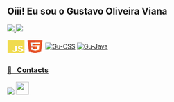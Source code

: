 ## Oiii! Eu sou o Gustavo Oliveira Viana


 <div>
  <a href="https://github.com/gustavolive0603">
  <img height="180em" src="https://github-readme-stats.vercel.app/api?username=gustavolive0603&show_icons=true&theme=dracula&include_all_commits=true&count_private=true"/>
  <img height="180em" src="https://github-readme-stats.vercel.app/api/top-langs/?username=gustavolive0603&layout=compact&langs_count=7"/>
</div>

<div style="display: inline_block"><br>
  <img align="center" alt="Gu-Js" height="30" width="40" src="https://raw.githubusercontent.com/devicons/devicon/master/icons/javascript/javascript-plain.svg">
  <img align="center" alt="Gu-HTML" height="30" width="40" src="https://raw.githubusercontent.com/devicons/devicon/master/icons/html5/html5-original.svg">
  <img align="center" alt="Gu-CSS" height="30" width="40" src="https://cdn.jsdelivr.net/gh/devicons/devicon/icons/css3/css3-original.svg" />
  <img align="center" alt="Gu-Java" height="30" width="40" src="https://cdn.jsdelivr.net/gh/devicons/devicon/icons/java/java-original.svg" />
</div>
  
  ##
  
 <h3>📱 &nbsp; Contacts</h3> 
  <a href = "mailto:gustaolive1234@gmail.com"><img src="https://img.shields.io/badge/-Gmail-%23333?style=for-the-badge&logo=gmail&logoColor=white" target="_blank"></a>
<a href = https://wa.me/5514981581780?text=Olá, vim pelo github><img src=https://cdn-icons-png.flaticon.com/128/733/733585.png width=30 height=30></a>
